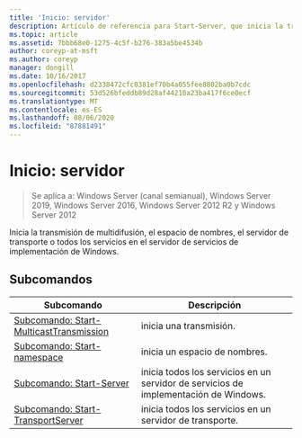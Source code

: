 ```yaml
---
title: 'Inicio: servidor'
description: Artículo de referencia para Start-Server, que inicia la transmisión de multidifusión, el espacio de nombres, el servidor de transporte o todos los servicios en el servidor de servicios de implementación de Windows.
ms.topic: article
ms.assetid: 7bbb68e0-1275-4c5f-b276-383a5be4534b
author: coreyp-at-msft
ms.author: coreyp
manager: dongill
ms.date: 10/16/2017
ms.openlocfilehash: d2338472cfc0381ef70b4a055fee8802ba0b7cdc
ms.sourcegitcommit: 53d526bfeddb89d28af44210a23ba417f6ce0ecf
ms.translationtype: MT
ms.contentlocale: es-ES
ms.lasthandoff: 08/06/2020
ms.locfileid: "87881491"
---
```

# <a name="start-server"></a>Inicio: servidor

> Se aplica a: Windows Server (canal semianual), Windows Server 2019, Windows Server 2016, Windows Server 2012 R2 y Windows Server 2012

Inicia la transmisión de multidifusión, el espacio de nombres, el servidor de transporte o todos los servicios en el servidor de servicios de implementación de Windows.

## <a name="subcommands"></a>Subcomandos
|Subcomando|Descripción|
|-------|--------|
|[Subcomando: Start-MulticastTransmission](subcommand-start-multicasttransmission.md)|inicia una transmisión.|
|[Subcomando: Start-namespace](subcommand-start-namespace.md)|inicia un espacio de nombres.|
|[Subcomando: Start-Server](subcommand-start-server.md)|inicia todos los servicios en un servidor de servicios de implementación de Windows.|
|[Subcomando: Start-TransportServer](subcommand-start-transportserver.md)|inicia todos los servicios en un servidor de transporte.|
